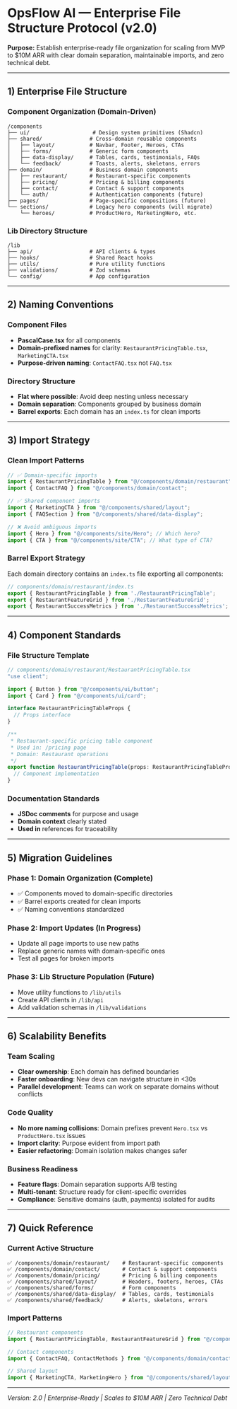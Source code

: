 # OpsFlow AI — Enterprise File Structure Protocol (v2.0)
**Purpose:** Establish enterprise-ready file organization for scaling from MVP to $10M ARR with clear domain separation, maintainable imports, and zero technical debt.

---

## 1) Enterprise File Structure

### Component Organization (Domain-Driven)
```
/components
├── ui/                    # Design system primitives (Shadcn)
├── shared/               # Cross-domain reusable components
│   ├── layout/           # Navbar, Footer, Heroes, CTAs
│   ├── forms/            # Generic form components  
│   ├── data-display/     # Tables, cards, testimonials, FAQs
│   └── feedback/         # Toasts, alerts, skeletons, errors
├── domain/               # Business domain components
│   ├── restaurant/       # Restaurant-specific components
│   ├── pricing/          # Pricing & billing components
│   ├── contact/          # Contact & support components
│   └── auth/             # Authentication components (future)
├── pages/                # Page-specific compositions (future)
└── sections/             # Legacy hero components (will migrate)
    └── heroes/           # ProductHero, MarketingHero, etc.
```

### Lib Directory Structure
```
/lib
├── api/                  # API clients & types
├── hooks/                # Shared React hooks
├── utils/                # Pure utility functions
├── validations/          # Zod schemas
└── config/               # App configuration
```

---

## 2) Naming Conventions

### Component Files
- **PascalCase.tsx** for all components
- **Domain-prefixed names** for clarity: `RestaurantPricingTable.tsx`, `MarketingCTA.tsx`
- **Purpose-driven naming**: `ContactFAQ.tsx` not `FAQ.tsx`

### Directory Structure
- **Flat where possible**: Avoid deep nesting unless necessary
- **Domain separation**: Components grouped by business domain
- **Barrel exports**: Each domain has an `index.ts` for clean imports

---

## 3) Import Strategy

### Clean Import Patterns
```typescript
// ✅ Domain-specific imports
import { RestaurantPricingTable } from "@/components/domain/restaurant";
import { ContactFAQ } from "@/components/domain/contact";

// ✅ Shared component imports
import { MarketingCTA } from "@/components/shared/layout";
import { FAQSection } from "@/components/shared/data-display";

// ❌ Avoid ambiguous imports
import { Hero } from "@/components/site/Hero"; // Which hero?
import { CTA } from "@/components/site/CTA"; // What type of CTA?
```

### Barrel Export Strategy
Each domain directory contains an `index.ts` file exporting all components:
```typescript
// components/domain/restaurant/index.ts
export { RestaurantPricingTable } from './RestaurantPricingTable';
export { RestaurantFeatureGrid } from './RestaurantFeatureGrid';
export { RestaurantSuccessMetrics } from './RestaurantSuccessMetrics';
```

---

## 4) Component Standards

### File Structure Template
```typescript
// components/domain/restaurant/RestaurantPricingTable.tsx
"use client";

import { Button } from "@/components/ui/button";
import { Card } from "@/components/ui/card";

interface RestaurantPricingTableProps {
  // Props interface
}

/**
 * Restaurant-specific pricing table component
 * Used in: /pricing page
 * Domain: Restaurant operations
 */
export function RestaurantPricingTable(props: RestaurantPricingTableProps) {
  // Component implementation
}
```

### Documentation Standards
- **JSDoc comments** for purpose and usage
- **Domain context** clearly stated
- **Used in** references for traceability

---

## 5) Migration Guidelines

### Phase 1: Domain Organization (Complete)
- ✅ Components moved to domain-specific directories
- ✅ Barrel exports created for clean imports
- ✅ Naming conventions standardized

### Phase 2: Import Updates (In Progress)
- Update all page imports to use new paths
- Replace generic names with domain-specific ones
- Test all pages for broken imports

### Phase 3: Lib Structure Population (Future)
- Move utility functions to `/lib/utils`
- Create API clients in `/lib/api`
- Add validation schemas in `/lib/validations`

---

## 6) Scalability Benefits

### Team Scaling
- **Clear ownership**: Each domain has defined boundaries
- **Faster onboarding**: New devs can navigate structure in <30s
- **Parallel development**: Teams can work on separate domains without conflicts

### Code Quality
- **No more naming collisions**: Domain prefixes prevent `Hero.tsx` vs `ProductHero.tsx` issues
- **Import clarity**: Purpose evident from import path
- **Easier refactoring**: Domain isolation makes changes safer

### Business Readiness
- **Feature flags**: Domain separation supports A/B testing
- **Multi-tenant**: Structure ready for client-specific overrides
- **Compliance**: Sensitive domains (auth, payments) isolated for audits

---

## 7) Quick Reference

### Current Active Structure
```
✅ /components/domain/restaurant/    # Restaurant-specific components
✅ /components/domain/contact/       # Contact & support components  
✅ /components/domain/pricing/       # Pricing & billing components
✅ /components/shared/layout/        # Headers, footers, heroes, CTAs
✅ /components/shared/forms/         # Form components
✅ /components/shared/data-display/  # Tables, cards, testimonials
✅ /components/shared/feedback/      # Alerts, skeletons, errors
```

### Import Patterns
```typescript
// Restaurant components
import { RestaurantPricingTable, RestaurantFeatureGrid } from "@/components/domain/restaurant";

// Contact components  
import { ContactFAQ, ContactMethods } from "@/components/domain/contact";

// Shared layout
import { MarketingCTA, MarketingHero } from "@/components/shared/layout";
```

---

*Version: 2.0 | Enterprise-Ready | Scales to $10M ARR | Zero Technical Debt*